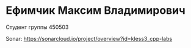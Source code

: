 # Ефимчик Максим Владимирович 
Студент группы 450503

Sonar: https://sonarcloud.io/project/overview?id=kless3_cpp-labs